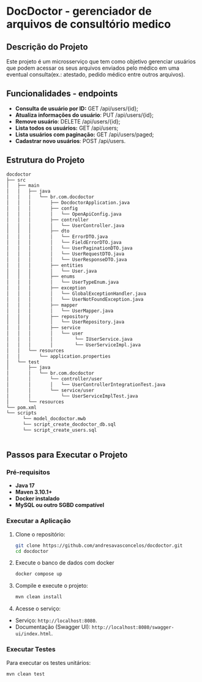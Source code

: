 
# DocDoctor - gerenciador de arquivos de consultório medico

## Descrição do Projeto

Este projeto é um microsserviço que tem como objetivo gerenciar usuários que podem acessar os seus arquivos enviados pelo médico em uma eventual consulta(ex.: atestado, pedido médico entre outros arquivos).

## Funcionalidades - endpoints

- **Consulta de usuário por ID:** GET /api/users/{id};
- **Atualiza informações do usuário**: PUT /api/users/{id};
- **Remove usuário**: DELETE /api/users/{id};
- **Lista todos os usuários:** GET /api/users;
- **Lista usuários com paginação:** GET /api/users/paged;
- **Cadastrar novo usuários**: POST /api/users.

## Estrutura do Projeto

```bash
docdoctor
├── src
│   ├── main
│   │   ├── java
│   │   │   └── br.com.docdoctor
│   │   │       ├── DocdoctorApplication.java
│   │   │       ├── config
│   │   │       │   └── OpenApiConfig.java
│   │   │       ├── controller
│   │   │       │   └── UserController.java
│   │   │       ├── dto
│   │   │       │   └── ErrorDTO.java
│   │   │       │   └── FieldErrorDTO.java
│   │   │       │   └── UserPaginationDTO.java
│   │   │       │   └── UserRequestDTO.java
│   │   │       │   └── UserResponseDTO.java
│   │   │       ├── entities
│   │   │       │   └── User.java
│   │   │       ├── enums
│   │   │       │   └── UserTypeEnum.java
│   │   │       ├── exception
│   │   │       │   └── GlobalExceptionHandler.java
│   │   │       │   └── UserNotFoundException.java
│   │   │       ├── mapper
│   │   │       │   └── UserMapper.java
│   │   │       ├── repository
│   │   │       │   └── UserRepository.java
│   │   │       ├── service
│   │   │       │   └── user
│   │   │       │        └── IUserService.java
│   │   │       │        └── UserServiceImpl.java
│   │   └── resources
│   │       └── application.properties
│   └── test
│       ├── java
│       │   └── br.com.docdoctor
│       │       └── controller/user
│       │       │   └── UserControllerIntegrationTest.java
│       │       └── service/user
│       │           └── UserServiceImplTest.java
│       └── resources
└── pom.xml
└── scripts 
      └── model_docdoctor.mwb
      └── script_create_docdoctor_db.sql
      └── script_create_users.sql
  
```

## Passos para Executar o Projeto

### Pré-requisitos 

- **Java 17**
- **Maven 3.10.1+**
- **Docker instalado**
- **MySQL ou outro SGBD compatível**

### Executar a Aplicação

1. Clone o repositório:

    ```bash
    git clone https://github.com/andresavasconcelos/docdoctor.git
    cd docdoctor
    ```

2. Execute o banco de dados com docker

    ```bash
    docker compose up
    ```
3. Compile e execute o projeto:

    ```bash
    mvn clean install
    ```

3. Acesse o serviço:

  - Serviço: `http://localhost:8080`.
  - Documentação (Swagger UI): `http://localhost:8080/swagger-ui/index.html`.


### Executar Testes

Para executar os testes unitários:

```bash
mvn clean test
```